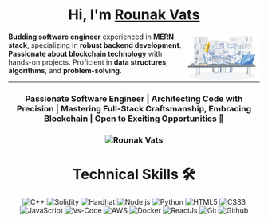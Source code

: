 <h1 align="center" >Hi, I'm <a href="https://www.linkedin.com/in/vatsrounak" target="_blank"> Rounak Vats </a></h1>
<img width="30%" align="right"   src="https://github.com/Abhi6722/Abhi6722/blob/main/workbench.svg" >

**Budding software engineer** experienced in **MERN stack**, specializing in **robust backend development**. **Passionate about blockchain technology** with hands-on projects. Proficient in **data structures**, **algorithms**, and **problem-solving**.

---

<h3 align="center">Passionate Software Engineer | Architecting Code with Precision | Mastering Full-Stack Craftsmanship, Embracing Blockchain | Open to Exciting Opportunities 🚀 </h3>

<h3><p align="center"> <img src="https://komarev.com/ghpvc/?username=vatsrounak&label=Profile%20views&color=6805D3&style=flat" alt="Rounak Vats" /> </p></h3>
   <div align="center">

   <h1>Technical Skills 🛠</h1>
   


<p align="center"> 

<img alt="C++" src="https://img.shields.io/badge/c++-%2300599C.svg?&style=for-the-badge&logo=c%2B%2B&ogoColor=white" />
<img alt="Solidity" src="https://img.shields.io/badge/Solidity-%23363636.svg?&style=for-the-badge&logo=solidity&logoColor=white" />
<img alt="Hardhat" src="https://img.shields.io/badge/Hardhat-%2343A047.svg?&style=for-the-badge&logo=hardhat&logoColor=white" />
<img alt="Node.js" src="https://img.shields.io/badge/Node.js-%23339933.svg?&style=for-the-badge&logo=node.js&logoColor=white" />
<img alt="Python" src="https://img.shields.io/badge/python-%2314354C.svg?style=for-the-badge&logo=python&logoColor=white"/>
<img alt="HTML5" src="https://img.shields.io/badge/html5-%23E34F26.svg?&style=for-the-badge&logo=html5&logoColor=white" />
<img alt="CSS3" src="https://img.shields.io/badge/css3-%231572B6.svg?&style=for-the-badge&logo=css3&logoColor=white" />
<img alt="JavaScript" src="https://img.shields.io/badge/javascript-%23323330.svg?&style=for-the-badge&logo=javascript&logoColor=%23F7DF1E" />
<img alt="Vs-Code" src="https://img.shields.io/badge/Editor-VSCode-blue?style=for-the-badge&logo=visual-studio-code&logoColor=white" />
<img alt="AWS" src="https://img.shields.io/badge/Learning-AWS-FF9900?style=for-the-badge&logo=amazon-aws&logoColor=white" />
<img alt="Docker" src="https://img.shields.io/badge/Docker-%232496ED.svg?&style=for-the-badge&logo=docker&logoColor=white" />
<img alt="ReactJs" src="https://img.shields.io/badge/-ReactJs-61DAFB?style=for-the-badge&logo=react" />
<img alt="Git" src="https://img.shields.io/badge/-Git-black?style=for-the-badge&logo=git" />
<img alt="Github" src="https://img.shields.io/badge/-GitHub-181717?style=for-the-badge&logo=github" /> 
   
</p>

  


</div>
